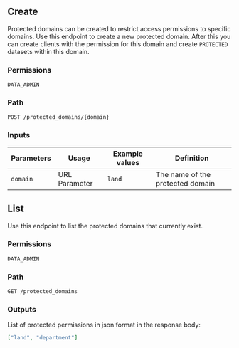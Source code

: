 ## Create

Protected domains can be created to restrict access permissions to specific domains. Use this endpoint to create a new protected domain. After this you can create clients with the permission for this domain and create `PROTECTED` datasets within this domain.

### Permissions

`DATA_ADMIN`

### Path

`POST /protected_domains/{domain}`

### Inputs

| Parameters | Usage         | Example values | Definition                       |
| ---------- | ------------- | -------------- | -------------------------------- |
| `domain`   | URL Parameter | `land`         | The name of the protected domain |

## List

Use this endpoint to list the protected domains that currently exist.

### Permissions

`DATA_ADMIN`

### Path

`GET /protected_domains`

### Outputs

List of protected permissions in json format in the response body:

```json
["land", "department"]
```
